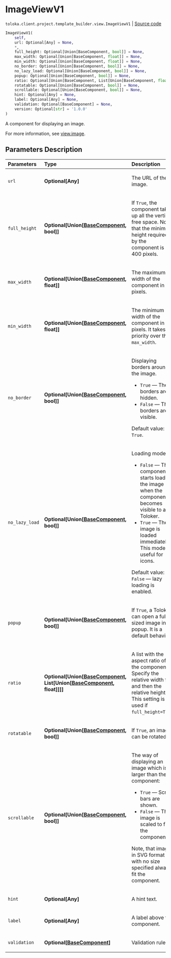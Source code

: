 # ImageViewV1
`toloka.client.project.template_builder.view.ImageViewV1` | [Source code](https://github.com/Toloka/toloka-kit/blob/v1.2.3/src/client/project/template_builder/view.py#L221)

```python
ImageViewV1(
    self,
    url: Optional[Any] = None,
    *,
    full_height: Optional[Union[BaseComponent, bool]] = None,
    max_width: Optional[Union[BaseComponent, float]] = None,
    min_width: Optional[Union[BaseComponent, float]] = None,
    no_border: Optional[Union[BaseComponent, bool]] = None,
    no_lazy_load: Optional[Union[BaseComponent, bool]] = None,
    popup: Optional[Union[BaseComponent, bool]] = None,
    ratio: Optional[Union[BaseComponent, List[Union[BaseComponent, float]]]] = None,
    rotatable: Optional[Union[BaseComponent, bool]] = None,
    scrollable: Optional[Union[BaseComponent, bool]] = None,
    hint: Optional[Any] = None,
    label: Optional[Any] = None,
    validation: Optional[BaseComponent] = None,
    version: Optional[str] = '1.0.0'
)
```

A component for displaying an image.


For more information, see [view.image](https://toloka.ai/docs/template-builder/reference/view.image).

## Parameters Description

| Parameters | Type | Description |
| :----------| :----| :-----------|
`url`|**Optional\[Any\]**|<p>The URL of the image.</p>
`full_height`|**Optional\[Union\[[BaseComponent](toloka.client.project.template_builder.base.BaseComponent.md), bool\]\]**|<p>If `True`, the component takes up all the vertical free space. Note, that the minimum height required by the component is 400 pixels.</p>
`max_width`|**Optional\[Union\[[BaseComponent](toloka.client.project.template_builder.base.BaseComponent.md), float\]\]**|<p>The maximum width of the component in pixels.</p>
`min_width`|**Optional\[Union\[[BaseComponent](toloka.client.project.template_builder.base.BaseComponent.md), float\]\]**|<p>The minimum width of the component in pixels. It takes priority over the `max_width`.</p>
`no_border`|**Optional\[Union\[[BaseComponent](toloka.client.project.template_builder.base.BaseComponent.md), bool\]\]**|<p>Displaying borders around the image.</p> <ul> <li>`True` — The borders are hidden.</li> <li>`False` — The borders are visible.</li> </ul> <p></p><p>Default value: `True`.</p>
`no_lazy_load`|**Optional\[Union\[[BaseComponent](toloka.client.project.template_builder.base.BaseComponent.md), bool\]\]**|<p>Loading mode:</p> <ul> <li>`False` — The component starts loading the image when the component becomes visible to a Toloker.</li> <li>`True` — The image is loaded immediately. This mode is useful for icons.</li> </ul> <p></p><p>Default value: `False` — lazy loading is enabled.</p>
`popup`|**Optional\[Union\[[BaseComponent](toloka.client.project.template_builder.base.BaseComponent.md), bool\]\]**|<p>If `True`, a Toloker can open a full sized image in a popup. It is a default behavior.</p>
`ratio`|**Optional\[Union\[[BaseComponent](toloka.client.project.template_builder.base.BaseComponent.md), List\[Union\[[BaseComponent](toloka.client.project.template_builder.base.BaseComponent.md), float\]\]\]\]**|<p>A list with the aspect ratio of the component. Specify the relative width first and then the relative height. This setting is not used if `full_height=True`.</p>
`rotatable`|**Optional\[Union\[[BaseComponent](toloka.client.project.template_builder.base.BaseComponent.md), bool\]\]**|<p>If `True`, an image can be rotated.</p>
`scrollable`|**Optional\[Union\[[BaseComponent](toloka.client.project.template_builder.base.BaseComponent.md), bool\]\]**|<p>The way of displaying an image which is larger than the component:</p> <ul> <li>`True` — Scroll bars are shown.</li> <li>`False` — The image is scaled to fit the component.</li> </ul> <p>Note, that images in SVG format with no size specified always fit the component.</p>
`hint`|**Optional\[Any\]**|<p>A hint text.</p>
`label`|**Optional\[Any\]**|<p>A label above the component.</p>
`validation`|**Optional\[[BaseComponent](toloka.client.project.template_builder.base.BaseComponent.md)\]**|<p>Validation rules.</p>
